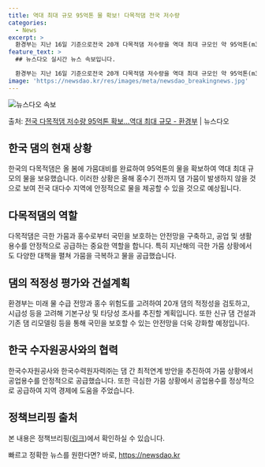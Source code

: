 ```yaml
---
title: 역대 최대 규모 95억톤 물 확보! 다목적댐 전국 저수량
categories:
  - News
excerpt: >
  환경부는 지난 16일 기준으로전국 20개 다목적댐 저수량을 역대 최대 규모인 약 95억톤(m3)을 확보했다고…
feature_text: >
  ## 뉴스다오 실시간 뉴스 속보입니다.

  환경부는 지난 16일 기준으로전국 20개 다목적댐 저수량을 역대 최대 규모인 약 95억톤(m3)을 확보했다고…
image: 'https://newsdao.kr/res/images/meta/newsdao_breakingnews.jpg'
---
```


![뉴스다오 속보](https://newsdao.kr/res/images/meta/newsdao_breakingnews.jpg)

<p>출처: <a href="https://newsdao.kr/3016" rel="dofollow">전국 다목적댐 저수량 95억톤 확보…역대 최대 규모  - 환경부</a> | 뉴스다오</p>

<h2 data-ke-size="size26">한국 댐의 현재 상황</h2>
<p data-ke-size="size16">한국의 다목적댐은 올 봄에 가뭄대비를 완료하여 95억톤의 물을 확보하여 역대 최대 규모의 물을 보유했습니다. 이러한 상황은 올해 홍수기 전까지 댐 가뭄이 발생하지 않을 것으로 보여 전국 대다수 지역에 안정적으로 물을 제공할 수 있을 것으로 예상됩니다.</p>

<h2 data-ke-size="size26">다목적댐의 역할</h2>
<p data-ke-size="size16">다목적댐은 극한 가뭄과 홍수로부터 국민을 보호하는 안전망을 구축하고, 공업 및 생활용수를 안정적으로 공급하는 중요한 역할을 합니다. 특히 지난해의 극한 가뭄 상황에서도 다양한 대책을 펼쳐 가뭄을 극복하고 물을 공급했습니다.</p>

<h2 data-ke-size="size26">댐의 적정성 평가와 건설계획</h2>
<p data-ke-size="size16">환경부는 미래 물 수급 전망과 홍수 위험도를 고려하여 20개 댐의 적정성을 검토하고, 시급성 등을 고려해 기본구상 및 타당성 조사를 추진할 계획입니다. 또한 신규 댐 건설과 기존 댐 리모델링 등을 통해 국민을 보호할 수 있는 안전망을 더욱 강화할 예정입니다.</p>

<h2 data-ke-size="size26">한국 수자원공사와의 협력</h2>
<p data-ke-size="size16">한국수자원공사와 한국수력원자력㈜는 댐 간 최적연계 방안을 추진하여 가뭄 상황에서 공업용수를 안정적으로 공급했습니다. 또한 극심한 가뭄 상황에서 공업용수를 정상적으로 공급하여 지역 경제에 도움을 주었습니다.</p>

<h2 data-ke-size="size26">정책브리핑 출처</h2>
<p data-ke-size="size16">본 내용은 정책브리핑(<a href="https://newsdao.kr/3016">링크</a>)에서 확인하실 수 있습니다.</p> 

빠르고 정확한 뉴스를 원한다면? 바로, <a href="https://newsdao.kr" rel="dofollow">https://newsdao.kr</a>


    
